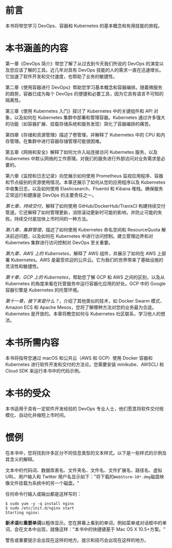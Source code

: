 # 前言

本书将带您学习 DevOps、容器和 Kubernetes 的基本概念和有用技能的旅程。

# 本书涵盖的内容

第一章《DevOps 简介》带您了解了从过去到今天我们所说的 DevOps 的演变以及您应该了解的工具。近几年对具有 DevOps 技能的人的需求一直在迅速增长。它加速了软件开发和交付速度，也帮助了业务的敏捷性。

第二章《使用容器进行 DevOps》帮助您学习基本概念和容器编排。随着微服务的趋势，容器已成为每个 DevOps 的便捷和必要工具，因为它具有语言不可知的隔离性。

第三章《使用 Kubernetes 入门》探讨了 Kubernetes 中的关键组件和 API 对象，以及如何在 Kubernetes 集群中部署和管理容器。Kubernetes 通过许多强大的功能（如容器扩展、挂载存储系统和服务发现）简化了容器编排的痛苦。

第四章《存储和资源管理》描述了卷管理，并解释了 Kubernetes 中的 CPU 和内存管理。在集群中进行容器存储管理可能很困难。

第五章《网络和安全》解释了如何允许入站连接访问 Kubernetes 服务，以及 Kubernetes 中默认网络的工作原理。对我们的服务进行外部访问对业务需求是必要的。

第六章《监控和日志记录》向您展示如何使用 Prometheus 监视应用程序、容器和节点级别的资源使用情况。本章还展示了如何从您的应用程序以及 Kubernetes 中收集日志，以及如何使用 Elasticsearch、Fluentd 和 Kibana 堆栈。确保服务正常运行和健康是 DevOps 的主要责任之一。

*第七章，持续交付*，解释了如何使用 GitHub/DockerHub/TravisCI 构建持续交付管道。它还解释了如何管理更新，消除滚动更新时可能的影响，并防止可能的失败。持续交付是加快上市时间的一种方法。

*第八章，集群管理*，描述了如何使用 Kubernetes 命名空间和 ResourceQuota 解决前述问题，以及如何在 Kubernetes 中进行访问控制。建立管理边界和对 Kubernetes 集群进行访问控制对 DevOps 至关重要。

*第九章，AWS 上的 Kubernetes*，解释了 AWS 组件，并展示了如何在 AWS 上部署 Kubernetes。AWS 是最受欢迎的公共云。它为我们的世界带来了基础设施的灵活性和敏捷性。

*第十章，GCP 上的 Kubernetes*，帮助您了解 GCP 和 AWS 之间的区别，以及从 Kubernetes 的角度来看在托管服务中运行容器化应用的好处。GCP 中的 Google 容器引擎是 Kubernetes 的托管环境。

*第十一章，接下来是什么？*，介绍了其他类似的技术，如 Docker Swarm 模式、Amazon ECS 和 Apache Mesos，您将了解哪种方法对您的业务最为合适。Kubernetes 是开放的。本章将教您如何与 Kubernetes 社区联系，学习他人的想法。

# 本书所需内容

本书将指导您通过 macOS 和公共云（AWS 和 GCP）使用 Docker 容器和 Kubernetes 进行软件开发和交付的方法论。您需要安装 minikube、AWSCLI 和 Cloud SDK 来运行本书中的代码示例。

# 本书的受众

本书适用于具有一定软件开发经验的 DevOps 专业人士，他们愿意将软件交付规模化、自动化并缩短上市时间。

# 惯例

在本书中，您将找到许多区分不同信息类型的文本样式。以下是一些样式的示例及其含义的解释。

文本中的代码词、数据库表名、文件夹名、文件名、文件扩展名、路径名、虚拟 URL、用户输入和 Twitter 用户名显示如下："将下载的`WebStorm-10*.dmg`磁盘映像文件挂载为系统中的另一个磁盘。"

任何命令行输入或输出都是这样写的：

```
$ sudo yum -y -q install nginx
$ sudo /etc/init.d/nginx start
Starting nginx: 
```

**新术语**和**重要单词**以粗体显示。您在屏幕上看到的单词，例如菜单或对话框中的单词，会在文本中出现，就像这样："本书中的快捷键基于 Mac OS X 10.5+方案。"

警告或重要提示会出现在这样的地方。提示和技巧会出现在这样的地方。
